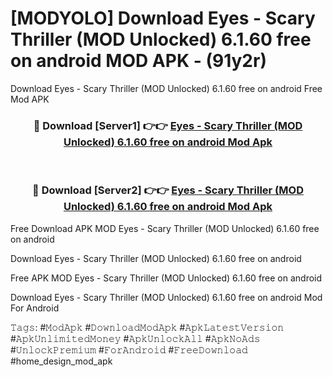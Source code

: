 # [MODYOLO] Download Eyes - Scary Thriller (MOD Unlocked) 6.1.60 free on android MOD APK - (91y2r)
Download Eyes - Scary Thriller (MOD Unlocked) 6.1.60 free on android Free Mod APK

<div align="center">
<h3>🔴 Download [Server1] 👉👉 <a href="https://apk-comot.site?title=Eyes_-_Scary_Thriller_(MOD_Unlocked)_6.1.60_free_on_android">Eyes - Scary Thriller (MOD Unlocked) 6.1.60 free on android Mod Apk</a></h3><br>

<h3>🔴 Download [Server2] 👉👉 <a href="https://apk-comot.site?title=Eyes_-_Scary_Thriller_(MOD_Unlocked)_6.1.60_free_on_android">Eyes - Scary Thriller (MOD Unlocked) 6.1.60 free on android Mod Apk</a></h3>
</div>


Free Download APK MOD Eyes - Scary Thriller (MOD Unlocked) 6.1.60 free on android

Download Eyes - Scary Thriller (MOD Unlocked) 6.1.60 free on android 

Free APK MOD Eyes - Scary Thriller (MOD Unlocked) 6.1.60 free on android 

Download Eyes - Scary Thriller (MOD Unlocked) 6.1.60 free on android Mod For Android

𝚃𝚊𝚐𝚜: #𝙼𝚘𝚍𝙰𝚙𝚔 #𝙳𝚘𝚠𝚗𝚕𝚘𝚊𝚍𝙼𝚘𝚍𝙰𝚙𝚔 #𝙰𝚙𝚔𝙻𝚊𝚝𝚎𝚜𝚝𝚅𝚎𝚛𝚜𝚒𝚘𝚗 #𝙰𝚙𝚔𝚄𝚗𝚕𝚒𝚖𝚒𝚝𝚎𝚍𝙼𝚘𝚗𝚎𝚢 #𝙰𝚙𝚔𝚄𝚗𝚕𝚘𝚌𝚔𝙰𝚕𝚕 #𝙰𝚙𝚔𝙽𝚘𝙰𝚍𝚜 #𝚄𝚗𝚕𝚘𝚌𝚔𝙿𝚛𝚎𝚖𝚒𝚞𝚖 #𝙵𝚘𝚛𝙰𝚗𝚍𝚛𝚘𝚒𝚍 #𝙵𝚛𝚎𝚎𝙳𝚘𝚠𝚗𝚕𝚘𝚊𝚍 #home_design_mod_apk